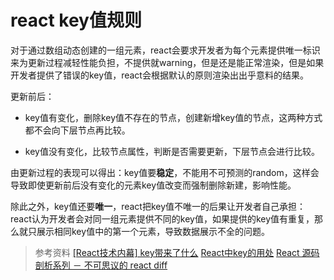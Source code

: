 # react key值规则

对于通过数组动态创建的一组元素，react会要求开发者为每个元素提供唯一标识来为更新过程减轻性能负担，不提供就warning，但是还是能正常渲染，但是如果开发者提供了错误的key值，react会根据默认的原则渲染出出乎意料的结果。

更新前后：

- key值有变化，删除key值不存在的节点，创建新增key值的节点，这两种方式都不会向下层节点再比较。

- key值没有变化，比较节点属性，判断是否需要更新，下层节点会进行比较。

由更新过程的表现可以得出：key值要**稳定**，不能用不可预测的random，这样会导致即使更新前后没有变化的元素key值改变而强制删除新建，影响性能。

除此之外，key值还要**唯一**，react把key值不唯一的后果让开发者自己承担：react认为开发者会对同一组元素提供不同的key值，如果提供的key值有重复，那么就只展示相同key值中的第一个元素，导致数据展示不全的问题。

> 参考资料
> [[React技术内幕] key带来了什么](https://juejin.im/post/59abb01c518825243f1b6dad)
> [React中key的用处](https://www.jianshu.com/p/0c9a8a90c40d)
> [React 源码剖析系列 － 不可思议的 react diff](https://www.zhihu.com/search?type=content&q=react%20diff)